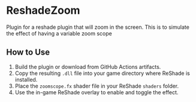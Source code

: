 # ReshadeZoom
Plugin for a reshade plugin that will zoom in the screen.
This is to simulate the effect of having a variable zoom scope

## How to Use

1. Build the plugin or download from GitHub Actions artifacts.
2. Copy the resulting `.dll` file into your game directory where ReShade is installed.
3. Place the `zoomscope.fx` shader file in your ReShade `shaders` folder.
4. Use the in-game ReShade overlay to enable and toggle the effect.

